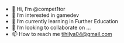 - 👋 Hi, I’m @compet1tor
- 👀 I’m interested in gamedev
- 🌱 I’m currently learning in Further Education
- 💞️ I’m looking to collaborate on ...
- 📫 How to reach me tihilya04@gmail.com

<!---
compet1tor/compet1tor is a ✨ special ✨ repository because its `README.md` (this file) appears on your GitHub profile.
You can click the Preview link to take a look at your changes.
--->
